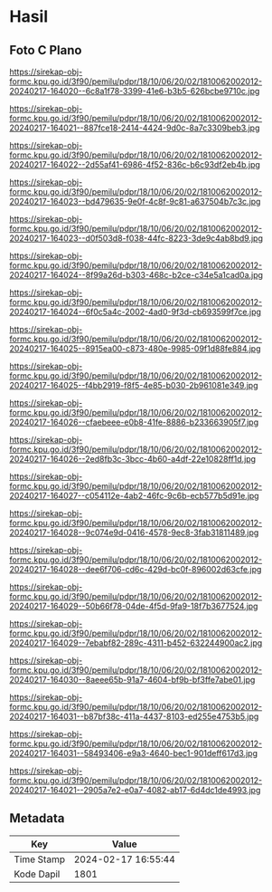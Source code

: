 # Hasil

## Foto C Plano

https://sirekap-obj-formc.kpu.go.id/3f90/pemilu/pdpr/18/10/06/20/02/1810062002012-20240217-164020--6c8a1f78-3399-41e6-b3b5-626bcbe9710c.jpg

https://sirekap-obj-formc.kpu.go.id/3f90/pemilu/pdpr/18/10/06/20/02/1810062002012-20240217-164021--887fce18-2414-4424-9d0c-8a7c3309beb3.jpg

https://sirekap-obj-formc.kpu.go.id/3f90/pemilu/pdpr/18/10/06/20/02/1810062002012-20240217-164022--2d55af41-6986-4f52-836c-b6c93df2eb4b.jpg

https://sirekap-obj-formc.kpu.go.id/3f90/pemilu/pdpr/18/10/06/20/02/1810062002012-20240217-164023--bd479635-9e0f-4c8f-9c81-a637504b7c3c.jpg

https://sirekap-obj-formc.kpu.go.id/3f90/pemilu/pdpr/18/10/06/20/02/1810062002012-20240217-164023--d0f503d8-f038-44fc-8223-3de9c4ab8bd9.jpg

https://sirekap-obj-formc.kpu.go.id/3f90/pemilu/pdpr/18/10/06/20/02/1810062002012-20240217-164024--8f99a26d-b303-468c-b2ce-c34e5a1cad0a.jpg

https://sirekap-obj-formc.kpu.go.id/3f90/pemilu/pdpr/18/10/06/20/02/1810062002012-20240217-164024--6f0c5a4c-2002-4ad0-9f3d-cb693599f7ce.jpg

https://sirekap-obj-formc.kpu.go.id/3f90/pemilu/pdpr/18/10/06/20/02/1810062002012-20240217-164025--8915ea00-c873-480e-9985-09f1d88fe884.jpg

https://sirekap-obj-formc.kpu.go.id/3f90/pemilu/pdpr/18/10/06/20/02/1810062002012-20240217-164025--f4bb2919-f8f5-4e85-b030-2b961081e349.jpg

https://sirekap-obj-formc.kpu.go.id/3f90/pemilu/pdpr/18/10/06/20/02/1810062002012-20240217-164026--cfaebeee-e0b8-41fe-8886-b233663905f7.jpg

https://sirekap-obj-formc.kpu.go.id/3f90/pemilu/pdpr/18/10/06/20/02/1810062002012-20240217-164026--2ed8fb3c-3bcc-4b60-a4df-22e10828ff1d.jpg

https://sirekap-obj-formc.kpu.go.id/3f90/pemilu/pdpr/18/10/06/20/02/1810062002012-20240217-164027--c054112e-4ab2-46fc-9c6b-ecb577b5d91e.jpg

https://sirekap-obj-formc.kpu.go.id/3f90/pemilu/pdpr/18/10/06/20/02/1810062002012-20240217-164028--9c074e9d-0416-4578-9ec8-3fab31811489.jpg

https://sirekap-obj-formc.kpu.go.id/3f90/pemilu/pdpr/18/10/06/20/02/1810062002012-20240217-164028--dee6f706-cd6c-429d-bc0f-896002d63cfe.jpg

https://sirekap-obj-formc.kpu.go.id/3f90/pemilu/pdpr/18/10/06/20/02/1810062002012-20240217-164029--50b66f78-04de-4f5d-9fa9-18f7b3677524.jpg

https://sirekap-obj-formc.kpu.go.id/3f90/pemilu/pdpr/18/10/06/20/02/1810062002012-20240217-164029--7ebabf82-289c-4311-b452-632244900ac2.jpg

https://sirekap-obj-formc.kpu.go.id/3f90/pemilu/pdpr/18/10/06/20/02/1810062002012-20240217-164030--8aeee65b-91a7-4604-bf9b-bf3ffe7abe01.jpg

https://sirekap-obj-formc.kpu.go.id/3f90/pemilu/pdpr/18/10/06/20/02/1810062002012-20240217-164031--b87bf38c-411a-4437-8103-ed255e4753b5.jpg

https://sirekap-obj-formc.kpu.go.id/3f90/pemilu/pdpr/18/10/06/20/02/1810062002012-20240217-164031--58493406-e9a3-4640-bec1-901deff617d3.jpg

https://sirekap-obj-formc.kpu.go.id/3f90/pemilu/pdpr/18/10/06/20/02/1810062002012-20240217-164021--2905a7e2-e0a7-4082-ab17-6d4dc1de4993.jpg


## Metadata

| Key        | Value               |
| ---------- | ------------------- |
| Time Stamp | 2024-02-17 16:55:44 |
| Kode Dapil | 1801                |



